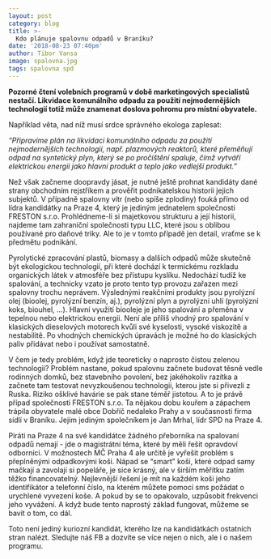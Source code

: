 ```yaml
---
layout: post
category: blog
title: >-
  Kdo plánuje spalovnu odpadů v Braníku?
date: '2018-08-23 07:40pm'
author: Tibor Vansa
image: spalovna.jpg
tags: spalovna spd
---
```


<b> Pozorné čtení volebních programů v době marketingových specialistů nestačí. Likvidace komunálního odpadu za použití nejmodernějších technologií totiž může znamenat doslova pohromu pro místní obyvatele. </b>

Například věta, nad níž musí srdce správného ekologa zaplesat:

<i>“Připravíme plán na likvidaci komunálního odpadu za použití nejmodernějších technologií, např. plazmových  reaktorů,  které  přeměňují  odpad  na  syntetický  plyn,  který  se  po pročištění  spaluje,  čímž  vytváří  elektrickou  energii  jako  hlavní  produkt  a  teplo jako vedlejší produkt.” </i>

Než však začneme doopravdy jásat, je nutné ještě prohnat kandidáty dané strany obchodním rejstříkem a prověřit podnikatelskou historii jejich subjektů. V případně spalovny vítr (nebo spíše zplodiny) fouká přímo od lídra kandidátky na Praze 4, který je jediným jednatelem společnosti FRESTON s.r.o. Prohlédneme-li si majetkovou strukturu a její historii, najdeme tam zahraniční společnosti typu LLC, které jsou s oblibou používané pro daňové triky. Ale to je v tomto případě jen detail, vraťme se k předmětu podnikání. 

Pyrolytické zpracování plastů, biomasy a dalších odpadů může skutečně být ekologickou technologií, při které dochází k termickému rozkladu organických látek v atmosféře bez přístupu kyslíku. Nedochází tudíž ke spalování, a technicky vzato je proto tento typ provozu zařazen mezi spalovny trochu neprávem. Výslednými reakčními produkty  jsou pyrolýzní olej (bioolej, pyrolýzní benzín, aj.), pyrolýzní plyn a pyrolýzní uhlí (pyrolýzní koks, biouhel, ...). Hlavní využití biooleje je jeho spalování a přeměna v tepelnou nebo elektrickou energii. Není ale příliš vhodný pro spalování v klasických dieselových motorech kvůli své kyselosti, vysoké viskozitě a nestabilitě. Po vhodných chemických úpravách je možné ho do klasických paliv přidávat nebo i používat samostatně. 


V čem je tedy problém, když jde teoreticky o naprosto čistou zelenou technologii? Problém nastane, pokud spalovnu začnete budovat těsně vedle rodinných domků, bez stavebního povolení, bez jakéhokoliv razítka a začnete tam testovat nevyzkoušenou technologii, kterou jste si přivezli z Ruska. Riziko ošklivé havárie se pak stane téměř jistotou. A to je právě případ společnosti FRESTON s.r.o. Ta nějakou dobu kouřem a zápachem trápila obyvatele malé obce Dobříč nedaleko Prahy a v současnosti firma sídlí v Braníku. Jejím jediným společníkem je Jan Mrhal, lídr SPD na Praze 4. 

Piráti na Praze 4 na své kandidátce žádného přeborníka na spalovaní odpadů nemají - jde o magistrátní téma, které by měli řešit opravdoví odborníci. V možnostech MČ Praha 4 ale určitě je vyřešit problém s přeplněnými odpadkovými koši. Nápad se “smart” koši, které odpad samy mačkají a zavolají si popeláře, je sice krásný, ale v širším měřítku zatím těžko financovatelný. Nejlevnější řešení je mít na každém koši jeho identifikátor a telefonní číslo, na kterém můžete pomocí sms požádat o urychlené vyvezení koše. A pokud by se to opakovalo, uzpůsobit frekvenci jeho vyvážení. A když bude tento naprostý základ fungovat, můžeme se bavit o tom, co dál. 

Toto není jediný kuriozní kandidát, kterého lze na kandidátkách ostatních stran nalézt. Sledujte náš FB a dozvíte se více nejen o nich, ale i o našem programu. 

